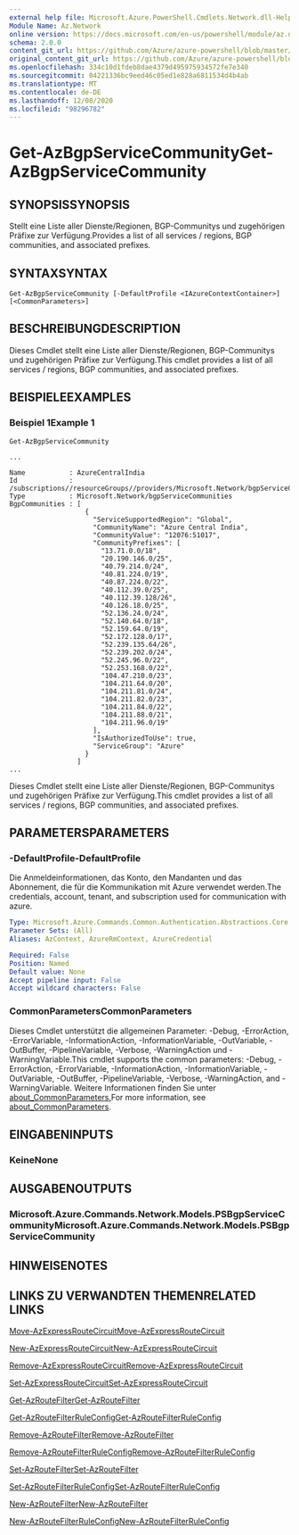 ```yaml
---
external help file: Microsoft.Azure.PowerShell.Cmdlets.Network.dll-Help.xml
Module Name: Az.Network
online version: https://docs.microsoft.com/en-us/powershell/module/az.network/get-azbgpservicecommunity
schema: 2.0.0
content_git_url: https://github.com/Azure/azure-powershell/blob/master/src/Network/Network/help/Get-AzBgpServiceCommunity.md
original_content_git_url: https://github.com/Azure/azure-powershell/blob/master/src/Network/Network/help/Get-AzBgpServiceCommunity.md
ms.openlocfilehash: 334c10d1fdeb8dae4379d495975934572fe7e340
ms.sourcegitcommit: 04221336bc9eed46c05ed1e828a6811534d4b4ab
ms.translationtype: MT
ms.contentlocale: de-DE
ms.lasthandoff: 12/08/2020
ms.locfileid: "98296782"
---
```

# <span data-ttu-id="1db8a-101">Get-AzBgpServiceCommunity</span><span class="sxs-lookup"><span data-stu-id="1db8a-101">Get-AzBgpServiceCommunity</span></span>

## <span data-ttu-id="1db8a-102">SYNOPSIS</span><span class="sxs-lookup"><span data-stu-id="1db8a-102">SYNOPSIS</span></span>
<span data-ttu-id="1db8a-103">Stellt eine Liste aller Dienste/Regionen, BGP-Communitys und zugehörigen Präfixe zur Verfügung.</span><span class="sxs-lookup"><span data-stu-id="1db8a-103">Provides a list of all services / regions, BGP communities, and associated prefixes.</span></span>

## <span data-ttu-id="1db8a-104">SYNTAX</span><span class="sxs-lookup"><span data-stu-id="1db8a-104">SYNTAX</span></span>

```
Get-AzBgpServiceCommunity [-DefaultProfile <IAzureContextContainer>] [<CommonParameters>]
```

## <span data-ttu-id="1db8a-105">BESCHREIBUNG</span><span class="sxs-lookup"><span data-stu-id="1db8a-105">DESCRIPTION</span></span>
<span data-ttu-id="1db8a-106">Dieses Cmdlet stellt eine Liste aller Dienste/Regionen, BGP-Communitys und zugehörigen Präfixe zur Verfügung.</span><span class="sxs-lookup"><span data-stu-id="1db8a-106">This cmdlet provides a list of all services / regions, BGP communities, and associated prefixes.</span></span>

## <span data-ttu-id="1db8a-107">BEISPIELE</span><span class="sxs-lookup"><span data-stu-id="1db8a-107">EXAMPLES</span></span>

### <span data-ttu-id="1db8a-108">Beispiel 1</span><span class="sxs-lookup"><span data-stu-id="1db8a-108">Example 1</span></span>
```
Get-AzBgpServiceCommunity

...

Name           : AzureCentralIndia
Id             : /subscriptions//resourceGroups//providers/Microsoft.Network/bgpServiceCommunities/AzureCentralIndia
Type           : Microsoft.Network/bgpServiceCommunities
BgpCommunities : [
                   {
                     "ServiceSupportedRegion": "Global",
                     "CommunityName": "Azure Central India",
                     "CommunityValue": "12076:51017",
                     "CommunityPrefixes": [
                       "13.71.0.0/18",
                       "20.190.146.0/25",
                       "40.79.214.0/24",
                       "40.81.224.0/19",
                       "40.87.224.0/22",
                       "40.112.39.0/25",
                       "40.112.39.128/26",
                       "40.126.18.0/25",
                       "52.136.24.0/24",
                       "52.140.64.0/18",
                       "52.159.64.0/19",
                       "52.172.128.0/17",
                       "52.239.135.64/26",
                       "52.239.202.0/24",
                       "52.245.96.0/22",
                       "52.253.168.0/22",
                       "104.47.210.0/23",
                       "104.211.64.0/20",
                       "104.211.81.0/24",
                       "104.211.82.0/23",
                       "104.211.84.0/22",
                       "104.211.88.0/21",
                       "104.211.96.0/19"
                     ],
                     "IsAuthorizedToUse": true,
                     "ServiceGroup": "Azure"
                   }
                 ]
...
```

<span data-ttu-id="1db8a-109">Dieses Cmdlet stellt eine Liste aller Dienste/Regionen, BGP-Communitys und zugehörigen Präfixe zur Verfügung.</span><span class="sxs-lookup"><span data-stu-id="1db8a-109">This cmdlet provides a list of all services / regions, BGP communities, and associated prefixes.</span></span>

## <span data-ttu-id="1db8a-110">PARAMETERS</span><span class="sxs-lookup"><span data-stu-id="1db8a-110">PARAMETERS</span></span>

### <span data-ttu-id="1db8a-111">-DefaultProfile</span><span class="sxs-lookup"><span data-stu-id="1db8a-111">-DefaultProfile</span></span>
<span data-ttu-id="1db8a-112">Die Anmeldeinformationen, das Konto, den Mandanten und das Abonnement, die für die Kommunikation mit Azure verwendet werden.</span><span class="sxs-lookup"><span data-stu-id="1db8a-112">The credentials, account, tenant, and subscription used for communication with azure.</span></span>

```yaml
Type: Microsoft.Azure.Commands.Common.Authentication.Abstractions.Core.IAzureContextContainer
Parameter Sets: (All)
Aliases: AzContext, AzureRmContext, AzureCredential

Required: False
Position: Named
Default value: None
Accept pipeline input: False
Accept wildcard characters: False
```

### <span data-ttu-id="1db8a-113">CommonParameters</span><span class="sxs-lookup"><span data-stu-id="1db8a-113">CommonParameters</span></span>
<span data-ttu-id="1db8a-114">Dieses Cmdlet unterstützt die allgemeinen Parameter: -Debug, -ErrorAction, -ErrorVariable, -InformationAction, -InformationVariable, -OutVariable, -OutBuffer, -PipelineVariable, -Verbose, -WarningAction und -WarningVariable.</span><span class="sxs-lookup"><span data-stu-id="1db8a-114">This cmdlet supports the common parameters: -Debug, -ErrorAction, -ErrorVariable, -InformationAction, -InformationVariable, -OutVariable, -OutBuffer, -PipelineVariable, -Verbose, -WarningAction, and -WarningVariable.</span></span> <span data-ttu-id="1db8a-115">Weitere Informationen finden Sie unter [about_CommonParameters.](http://go.microsoft.com/fwlink/?LinkID=113216)</span><span class="sxs-lookup"><span data-stu-id="1db8a-115">For more information, see [about_CommonParameters](http://go.microsoft.com/fwlink/?LinkID=113216).</span></span>

## <span data-ttu-id="1db8a-116">EINGABEN</span><span class="sxs-lookup"><span data-stu-id="1db8a-116">INPUTS</span></span>

### <span data-ttu-id="1db8a-117">Keine</span><span class="sxs-lookup"><span data-stu-id="1db8a-117">None</span></span>

## <span data-ttu-id="1db8a-118">AUSGABEN</span><span class="sxs-lookup"><span data-stu-id="1db8a-118">OUTPUTS</span></span>

### <span data-ttu-id="1db8a-119">Microsoft.Azure.Commands.Network.Models.PSBgpServiceCommunity</span><span class="sxs-lookup"><span data-stu-id="1db8a-119">Microsoft.Azure.Commands.Network.Models.PSBgpServiceCommunity</span></span>

## <span data-ttu-id="1db8a-120">HINWEISE</span><span class="sxs-lookup"><span data-stu-id="1db8a-120">NOTES</span></span>

## <span data-ttu-id="1db8a-121">LINKS ZU VERWANDTEN THEMEN</span><span class="sxs-lookup"><span data-stu-id="1db8a-121">RELATED LINKS</span></span>

[<span data-ttu-id="1db8a-122">Move-AzExpressRouteCircuit</span><span class="sxs-lookup"><span data-stu-id="1db8a-122">Move-AzExpressRouteCircuit</span></span>](Move-AzExpressRouteCircuit.md)

[<span data-ttu-id="1db8a-123">New-AzExpressRouteCircuit</span><span class="sxs-lookup"><span data-stu-id="1db8a-123">New-AzExpressRouteCircuit</span></span>](New-AzExpressRouteCircuit.md)

[<span data-ttu-id="1db8a-124">Remove-AzExpressRouteCircuit</span><span class="sxs-lookup"><span data-stu-id="1db8a-124">Remove-AzExpressRouteCircuit</span></span>](Remove-AzExpressRouteCircuit.md)

[<span data-ttu-id="1db8a-125">Set-AzExpressRouteCircuit</span><span class="sxs-lookup"><span data-stu-id="1db8a-125">Set-AzExpressRouteCircuit</span></span>](Set-AzExpressRouteCircuit.md)

[<span data-ttu-id="1db8a-126">Get-AzRouteFilter</span><span class="sxs-lookup"><span data-stu-id="1db8a-126">Get-AzRouteFilter</span></span>](Get-AzRouteFilter.md)

[<span data-ttu-id="1db8a-127">Get-AzRouteFilterRuleConfig</span><span class="sxs-lookup"><span data-stu-id="1db8a-127">Get-AzRouteFilterRuleConfig</span></span>](Get-AzRouteFilterRuleConfig.md)

[<span data-ttu-id="1db8a-128">Remove-AzRouteFilter</span><span class="sxs-lookup"><span data-stu-id="1db8a-128">Remove-AzRouteFilter</span></span>](Remove-AzRouteFilter.md)

[<span data-ttu-id="1db8a-129">Remove-AzRouteFilterRuleConfig</span><span class="sxs-lookup"><span data-stu-id="1db8a-129">Remove-AzRouteFilterRuleConfig</span></span>](Remove-AzRouteFilterRuleConfig.md)

[<span data-ttu-id="1db8a-130">Set-AzRouteFilter</span><span class="sxs-lookup"><span data-stu-id="1db8a-130">Set-AzRouteFilter</span></span>](Set-AzRouteFilter.md)

[<span data-ttu-id="1db8a-131">Set-AzRouteFilterRuleConfig</span><span class="sxs-lookup"><span data-stu-id="1db8a-131">Set-AzRouteFilterRuleConfig</span></span>](Set-AzRouteFilterRuleConfig.md)

[<span data-ttu-id="1db8a-132">New-AzRouteFilter</span><span class="sxs-lookup"><span data-stu-id="1db8a-132">New-AzRouteFilter</span></span>](New-AzRouteFilter.md)

[<span data-ttu-id="1db8a-133">New-AzRouteFilterRuleConfig</span><span class="sxs-lookup"><span data-stu-id="1db8a-133">New-AzRouteFilterRuleConfig</span></span>](New-AzRouteFilterRuleConfig.md)
